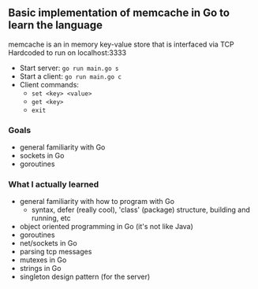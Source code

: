 ## Basic implementation of memcache in Go to learn the language
memcache is an in memory key-value store that is interfaced via TCP\
Hardcoded to run on localhost:3333
- Start server:   ```go run main.go s```
- Start a client: ```go run main.go c```
- Client commands:
  - ```set <key> <value>```
  - ```get <key>```
  - ```exit```

### Goals
- general familiarity with Go
- sockets in Go
- goroutines

### What I actually learned
- general familiarity with how to program with Go
  - syntax, defer (really cool), 'class' (package) structure, building and running, etc
- object oriented programming in Go (it's not like Java)
- goroutines
- net/sockets in Go
- parsing tcp messages
- mutexes in Go
- strings in Go
- singleton design pattern (for the server)
